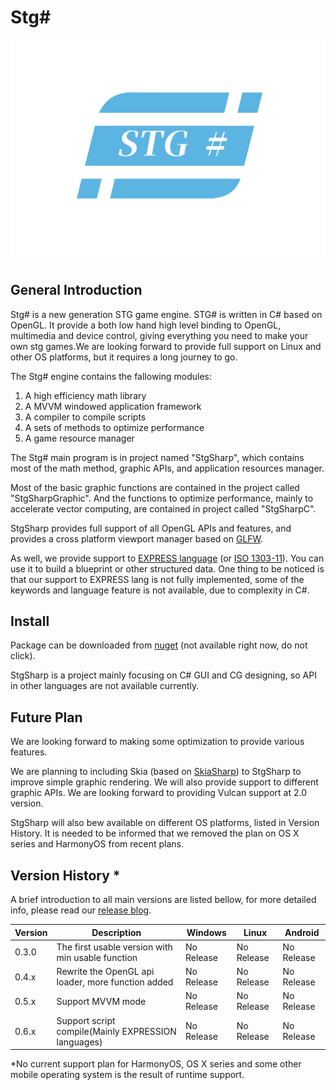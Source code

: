 # Stg# #

![Stg#Logo](https://github.com/Nitload-NSI/StgSharp/blob/main/STG%23LOGO.png "Stg#LOGO")


## General Introduction ##

Stg# is a new generation STG game engine. STG# is written in C# based on OpenGL. It provide a both low hand high level binding to OpenGL, multimedia and device control, giving everything you need to make your own stg games.We are looking forward to provide full support on Linux and other OS platforms, but it requires a long journey to go.

The Stg# engine contains the fallowing modules:

1. A high efficiency math library
2. A MVVM windowed application framework
3. A compiler to compile scripts
4. A sets of methods to optimize performance
5. A game resource manager

The Stg# main program is in project named "StgSharp", which contains most of the math method, graphic APIs, and application resources manager.

Most of the basic graphic functions are contained in the project called "StgSharpGraphic". And the functions to optimize performance, mainly to accelerate vector computing, are contained in project called "StgSharpC".

StgSharp provides full support of all OpenGL APIs and features, and provides a cross platform viewport manager based on [GLFW](https://www.glfw.org/). 

As well, we provide support to [EXPRESS language](https://www.expresslang.org/) (or [ISO 1303-11](https://www.iso.org/standard/38047.html)). You can use it to build a blueprint or other structured data. One thing to be noticed is that our support to EXPRESS lang is not fully implemented, some of the keywords and language feature is not available, due to complexity in C#.

## Install ##

Package can be downloaded from [nuget](https://127.0.0.1) (not available right now, do not click).

StgSharp is a project mainly focusing on C# GUI and CG designing, so API in other languages are not available currently.

## Future Plan ##

We are looking forward to making some optimization to provide various features.

We are planning to including Skia (based on [SkiaSharp](https://github.com/mono/SkiaSharp)) to StgSharp to improve simple graphic rendering. We will also provide support to different graphic APIs. We are looking forward to providing Vulcan support at 2.0 version.

StgSharp will also bew available on different OS platforms, listed in Version History. It is needed to be informed that we removed the plan on OS X series and HarmonyOS from recent plans.

## Version History *

A brief introduction to all main versions are listed bellow, for more detailed info, please read our [release blog](https://github.com/Nitload-NSI/StgSharp/blob/main/UpdateBlog.md).

| Version | Description                                        | Windows    | Linux      | Android    |
|---------|----------------------------------------------------|------------|------------|------------|
| 0.3.0   | The first usable version with min usable function  | No Release | No Release | No Release |
| 0.4.x   | Rewrite the OpenGL api loader, more function added | No Release | No Release | No Release |
| 0.5.x   | Support MVVM mode                                  | No Release | No Release | No Release |
| 0.6.x   | Support script compile(Mainly EXPRESSION languages)| No Release | No Release | No Release |

*No current support plan for HarmonyOS, OS X series and some other mobile operating system is the result of runtime support.
